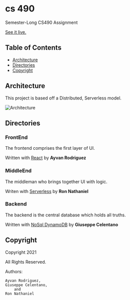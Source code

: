 # cs 490
Semester-Long CS490 Assignment

[See it live.](https://cs490subway.s3.us-east-2.amazonaws.com/index.html)

## Table of Contents
- [Architecture](#architecture)
- [Directories](#directories)
- [Copyright](#copyright)


## Architecture

This project is based off a Distributed, Serverless model. 

![Architecture](https://embed.creately.com/4UYwlRfaEaD?type=jpeg)


## Directories

### FrontEnd

The frontend comprises the first layer of UI.

Written with <u>React</u> by **Ayvan Rodriguez**


### MiddleEnd

The middleman who brings together UI with logic.

Writen with <u>Serverless</u> by **Ron Nathaniel**

### Backend

The backend is the central database which holds all truths.

Written with <u>NoSql DynamoDB</u> by **Giuseppe Celentano**

## Copyright

Copyright 2021

All Rights Reserved.

Authors:

    Ayvan Rodriguez,
    Giuseppe Celentano,
        and
    Ron Nathaniel
